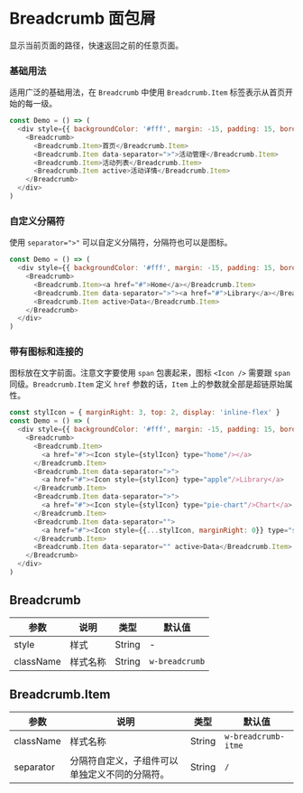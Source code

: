 Breadcrumb 面包屑
===

显示当前页面的路径，快速返回之前的任意页面。

### 基础用法

适用广泛的基础用法，在 `Breadcrumb` 中使用 `Breadcrumb.Item` 标签表示从首页开始的每一级。

<!--DemoStart--> 
```js
const Demo = () => (
  <div style={{ backgroundColor: '#fff', margin: -15, padding: 15, borderRadius: '5px 5px 0 0' }}>
    <Breadcrumb>
      <Breadcrumb.Item>首页</Breadcrumb.Item>
      <Breadcrumb.Item data-separator=">">活动管理</Breadcrumb.Item>
      <Breadcrumb.Item>活动列表</Breadcrumb.Item>
      <Breadcrumb.Item active>活动详情</Breadcrumb.Item>
    </Breadcrumb>
  </div>
)
```
<!--End-->

### 自定义分隔符

使用 `separator=">"` 可以自定义分隔符，分隔符也可以是图标。

<!--DemoStart--> 
```js
const Demo = () => (
  <div style={{ backgroundColor: '#fff', margin: -15, padding: 15, borderRadius: '5px 5px 0 0' }}>
    <Breadcrumb>
      <Breadcrumb.Item><a href="#">Home</a></Breadcrumb.Item>
      <Breadcrumb.Item data-separator=">"><a href="#">Library</a></Breadcrumb.Item>
      <Breadcrumb.Item active>Data</Breadcrumb.Item>
    </Breadcrumb>
  </div>
)
```
<!--End-->

### 带有图标和连接的

图标放在文字前面。注意文字要使用 `span` 包裹起来，图标 `<Icon />` 需要跟 `span` 同级。`Breadcrumb.Item` 定义 `href` 参数的话，`Item` 上的参数就全部是超链原始属性。

<!--DemoStart--> 
```js
const stylIcon = { marginRight: 3, top: 2, display: 'inline-flex' }
const Demo = () => (
  <div style={{ backgroundColor: '#fff', margin: -15, padding: 15, borderRadius: '5px 5px 0 0' }}>
    <Breadcrumb>
      <Breadcrumb.Item>
        <a href="#"><Icon style={stylIcon} type="home"/></a>
      </Breadcrumb.Item>
      <Breadcrumb.Item data-separator=">">
        <a href="#"><Icon style={stylIcon} type="apple"/>Library</a>
      </Breadcrumb.Item>
      <Breadcrumb.Item data-separator=">">
        <a href="#"><Icon style={stylIcon} type="pie-chart"/>Chart</a>
      </Breadcrumb.Item>
      <Breadcrumb.Item data-separator="">
        <a href="#"><Icon style={{...stylIcon, marginRight: 0}} type="star-on"/> Chart</a>
      </Breadcrumb.Item>
      <Breadcrumb.Item data-separator="" active>Data</Breadcrumb.Item>
    </Breadcrumb>
  </div>
)
```
<!--End-->

## Breadcrumb

| 参数 | 说明 | 类型 | 默认值 |
|--------- |-------- |--------- |-------- |
| style | 样式 | String | - |
| className | 样式名称 | String | `w-breadcrumb` |

## Breadcrumb.Item

| 参数 | 说明 | 类型 | 默认值 |
|--------- |-------- |--------- |-------- |
| className | 样式名称 | String | `w-breadcrumb-itme` |
| separator | 分隔符自定义，子组件可以单独定义不同的分隔符。 | String | `/` |

